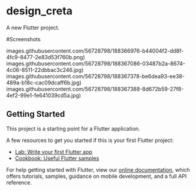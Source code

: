 # design_creta

A new Flutter project.

#Screenshots

images.githubusercontent.com/56728798/188366976-b44004f2-dd8f-4fc9-8477-2e83d53f760b.png)
images.githubusercontent.com/56728798/188367086-03487b2a-8674-4c06-8511-22dbbac3c246.jpg)
images.githubusercontent.com/56728798/188367378-be6dea93-ee38-489a-b18c-cac09dcaff6b.jpg)
images.githubusercontent.com/56728798/188367388-8d672b59-27f8-4ef2-99e1-fe641039cd5a.jpg)

## Getting Started

This project is a starting point for a Flutter application.

A few resources to get you started if this is your first Flutter project:

- [Lab: Write your first Flutter app](https://flutter.dev/docs/get-started/codelab)
- [Cookbook: Useful Flutter samples](https://flutter.dev/docs/cookbook)

For help getting started with Flutter, view our
[online documentation](https://flutter.dev/docs), which offers tutorials,
samples, guidance on mobile development, and a full API reference.
